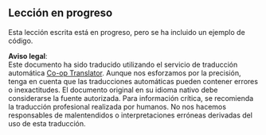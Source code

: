 <!--
CO_OP_TRANSLATOR_METADATA:
{
  "original_hash": "2191e540cf8a302bfe8a562a615292e5",
  "translation_date": "2025-05-20T09:52:00+00:00",
  "source_file": "11-mcp/README.md",
  "language_code": "es"
}
-->
## Lección en progreso

Esta lección escrita está en progreso, pero se ha incluido un ejemplo de código.

**Aviso legal**:  
Este documento ha sido traducido utilizando el servicio de traducción automática [Co-op Translator](https://github.com/Azure/co-op-translator). Aunque nos esforzamos por la precisión, tenga en cuenta que las traducciones automáticas pueden contener errores o inexactitudes. El documento original en su idioma nativo debe considerarse la fuente autorizada. Para información crítica, se recomienda la traducción profesional realizada por humanos. No nos hacemos responsables de malentendidos o interpretaciones erróneas derivadas del uso de esta traducción.
